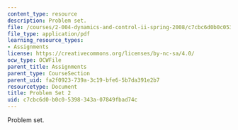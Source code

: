 ```yaml
---
content_type: resource
description: Problem set.
file: /courses/2-004-dynamics-and-control-ii-spring-2008/c7cbc6d0b0c05398343a07849fbad74c_ps2.pdf
file_type: application/pdf
learning_resource_types:
- Assignments
license: https://creativecommons.org/licenses/by-nc-sa/4.0/
ocw_type: OCWFile
parent_title: Assignments
parent_type: CourseSection
parent_uid: fa2f0923-739a-3c19-bfe6-5b7da391e2b7
resourcetype: Document
title: Problem Set 2
uid: c7cbc6d0-b0c0-5398-343a-07849fbad74c
---
```

Problem set.